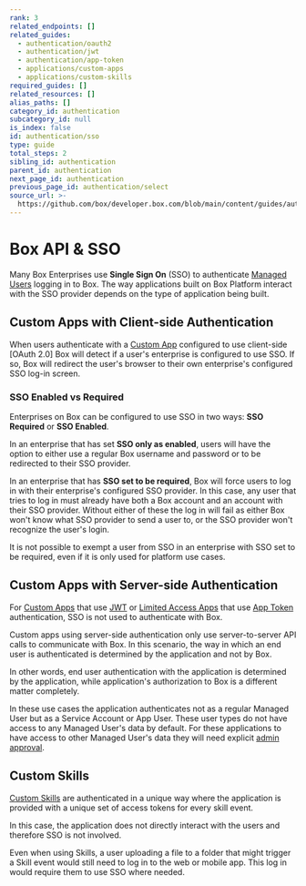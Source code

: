 ```yaml
---
rank: 3
related_endpoints: []
related_guides:
  - authentication/oauth2
  - authentication/jwt
  - authentication/app-token
  - applications/custom-apps
  - applications/custom-skills
required_guides: []
related_resources: []
alias_paths: []
category_id: authentication
subcategory_id: null
is_index: false
id: authentication/sso
type: guide
total_steps: 2
sibling_id: authentication
parent_id: authentication
next_page_id: authentication
previous_page_id: authentication/select
source_url: >-
  https://github.com/box/developer.box.com/blob/main/content/guides/authentication/sso.md
---
```

# Box API & SSO

Many Box Enterprises use **Single Sign On** (SSO) to authenticate
[Managed Users][user-types] logging in to Box. The way applications built on
Box Platform interact with the SSO provider depends on the type of application
being built.

## Custom Apps with Client-side Authentication

When users authenticate with a [Custom App][custom_app] configured to use
client-side [OAuth 2.0] Box will detect if a user's
enterprise is configured to use SSO. If so, Box will redirect the user's browser
to their own enterprise's configured SSO log-in screen.

### SSO Enabled vs Required

Enterprises on Box can be configured to use SSO in two ways: **SSO Required**
or **SSO Enabled**.

In an enterprise that has set **SSO only as enabled**, users will have the option
to either use a regular Box username and password or to be redirected to their
SSO provider.

In an enterprise that has **SSO set to be required**, Box will force users
to log in with their enterprise's configured SSO provider. In this case, any
user that tries to log in must already have both a Box account and an account
with their SSO provider. Without either of these the log in will fail as either
Box won't know what SSO provider to send a user to, or the SSO provider won't
recognize the user's login.

<Message warning>

It is not possible to exempt a user from SSO in an enterprise with SSO
set to be required, even if it is only used for platform use cases.

</Message>

## Custom Apps with Server-side Authentication

For [Custom Apps][custom_app] that use [JWT][jwt] or
[Limited Access Apps][la-app] that use [App Token][app_token]
authentication, SSO is not used to authenticate with Box.

Custom apps using server-side authentication only use server-to-server API
calls to communicate with Box. In this scenario, the way in which an end user
is authenticated is determined by the application and not by Box.

In other words, end user authentication with the application is determined by
the application, while application's authorization to Box is a different
matter completely.

In these use cases the application authenticates not as a regular Managed User
but as a Service Account or App User. These user types do not have access to any
Managed User's data by default. For these applications to have access to other
Managed User's data they will need explicit [admin approval][admin-approval].

## Custom Skills

[Custom Skills][custom_skills] are authenticated in a unique way where the
application is provided with a unique set of access tokens for every skill
event.

In this case, the application does not directly interact with the users and
therefore SSO is not involved.

<Message>

Even when using Skills, a user uploading a file to a folder that might trigger
a Skill event would still need to log in to the web or mobile app. This log in
would require them to use SSO where needed.

</Message>

[user-types]: g://getting-started/user-types
[admin-approval]: g://authorization/custom-app-approval
[jwt]: g://authentication/jwt
[oauth2]: g://authentication/oauth2
[la-app]: guide://applications/web-app-integrations
[app_token]: g://authentication/app-token
[custom_app]: g://applications/custom-apps
[custom_skills]: g://applications/custom-skills
[jwt]: g://authentication/jwt/jwt-setup